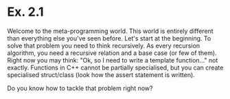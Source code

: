 # Ex. 2.1

Welcome to the meta-programming world. This world is entirely different than everything else you've seen before.
Let's start at the beginning. To solve that problem you need to think recursively. As every recursion algorithm, you need a recursive relation and a base case (or few of them). Right now you may think: "Ok, so I need to write a template function..."
not exactly. Functions in C++ cannot be partially specialised, but you can create specialised struct/class (look how the assert statement is written).

Do you know how to tackle that problem right now?
